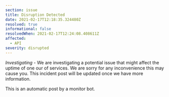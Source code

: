 ```yaml
---
section: issue
title: Disruption Detected
date: 2021-02-17T12:18:35.324480Z
resolved: true
informational: false
resolvedWhen: 2021-02-17T12:24:08.408611Z
affected:
  - API
severity: disrupted
---
```

*Investigating* - We are investigating a potential issue that might affect the uptime of one our of services. We are sorry for any inconvenience this may cause you. This incident post will be updated once we have more information.

This is an automatic post by a monitor bot.
        
